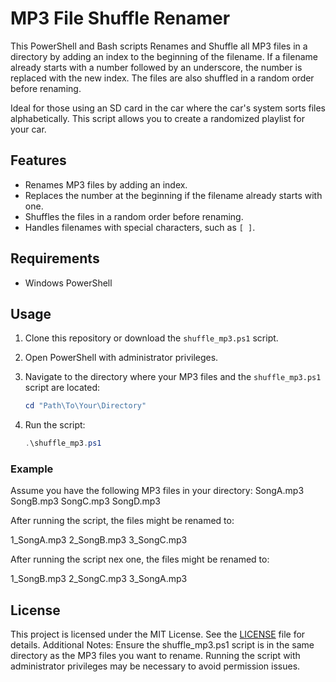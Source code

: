 # MP3 File Shuffle Renamer

This PowerShell and Bash scripts Renames and Shuffle all MP3 files in a directory by adding an index to the beginning of the filename. If a filename already starts with a number followed by an underscore, the number is replaced with the new index. The files are also shuffled in a random order before renaming.

Ideal for those using an SD card in the car where the car's system sorts files alphabetically. This script allows you to create a randomized playlist for your car.


## Features

- Renames MP3 files by adding an index.
- Replaces the number at the beginning if the filename already starts with one.
- Shuffles the files in a random order before renaming.
- Handles filenames with special characters, such as `[ ]`.

## Requirements

- Windows PowerShell

## Usage

1. Clone this repository or download the `shuffle_mp3.ps1` script.

2. Open PowerShell with administrator privileges.

3. Navigate to the directory where your MP3 files and the `shuffle_mp3.ps1` script are located:
    ```powershell
    cd "Path\To\Your\Directory"
    ```

4. Run the script:
    ```powershell
    .\shuffle_mp3.ps1
    ```

### Example

Assume you have the following MP3 files in your directory:
SongA.mp3
SongB.mp3
SongC.mp3
SongD.mp3

After running the script, the files might be renamed to:

1_SongA.mp3
2_SongB.mp3
3_SongC.mp3

After running the script nex one, the files might be renamed to:

1_SongB.mp3
2_SongC.mp3
3_SongA.mp3

## License

This project is licensed under the MIT License. See the [LICENSE](LICENSE) file for details.
Additional Notes:
Ensure the shuffle_mp3.ps1 script is in the same directory as the MP3 files you want to rename.
Running the script with administrator privileges may be necessary to avoid permission issues.

